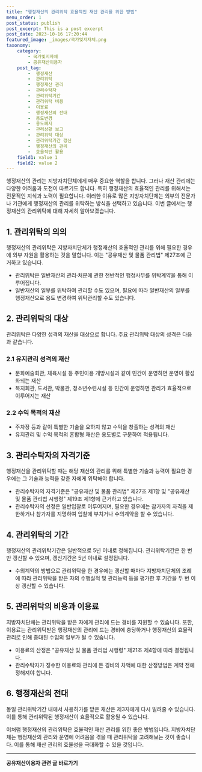 ```yaml
---
title: "행정재산의 관리위탁 효율적인 재산 관리를 위한 방법"
menu_order: 1
post_status: publish
post_excerpt: This is a post excerpt
post_date: 2023-10-16 17:20:44
featured_image: _images/국가및지자체.png
taxonomy:
    category:
        - 국가및지자체
        - 공유재산이용자
    post_tag:
        -  행정재산
        -  관리위탁
        -  행정재산 관리
        -  관리수탁자
        -  관리위탁기간
        -  관리위탁 비용
        -  이용료
        -  행정재산의 전대
        -  용도변경
        -  용도폐지
        -  관리상황 보고
        -  관리위탁 대상
        -  관리위탁기간 갱신
        -  행정재산의 관리
        -  효율적인 활용
    field1: value 1
    field2: value 2
---
```



행정재산의 관리는 지방자치단체에게 매우 중요한 역할을 합니다. 그러나 재산 관리에는 다양한 어려움과 도전이 따르기도 합니다. 특히 행정재산의 효율적인 관리를 위해서는 전문적인 지식과 노력이 필요합니다. 이러한 이유로 많은 지방자치단체는 외부의 전문가나 기관에게 행정재산의 관리를 위탁하는 방식을 선택하고 있습니다. 이번 글에서는 행정재산의 관리위탁에 대해 자세히 알아보겠습니다.

## 1. 관리위탁의 의의

행정재산의 관리위탁은 지방자치단체가 행정재산의 효율적인 관리를 위해 필요한 경우에 외부 자원을 활용하는 것을 말합니다. 이는 "공유재산 및 물품 관리법" 제27조에 근거하고 있습니다.

- 관리위탁은 일반재산의 관리·처분에 관한 전반적인 행정사무를 위탁계약을 통해 이루어집니다.
- 일반재산의 일부를 위탁하여 관리할 수도 있으며, 필요에 따라 일반재산의 일부를 행정재산으로 용도 변경하여 위탁관리할 수도 있습니다.

## 2. 관리위탁의 대상

관리위탁은 다양한 성격의 재산을 대상으로 합니다. 주요 관리위탁 대상의 성격은 다음과 같습니다.

### 2.1 유지관리 성격의 재산

- 문화예술회관, 체육시설 등 주민이용 개방시설과 같이 민간이 운영하면 운영이 활성화되는 재산
- 복지회관, 도서관, 박물관, 청소년수련시설 등 민간이 운영하면 관리가 효율적으로 이루어지는 재산

### 2.2 수익 목적의 재산

- 주차장 등과 같이 특별한 기술을 요하지 않고 수익을 창출하는 성격의 재산
- 유지관리 및 수익 목적의 혼합형 재산은 용도별로 구분하여 적용됩니다.

## 3. 관리수탁자의 자격기준

행정재산을 관리위탁할 때는 해당 재산의 관리를 위해 특별한 기술과 능력이 필요한 경우에는 그 기술과 능력을 갖춘 자에게 위탁해야 합니다.

- 관리수탁자의 자격기준은 "공유재산 및 물품 관리법" 제27조 제1항 및 "공유재산 및 물품 관리법 시행령" 제19조 제1항에 근거하고 있습니다.
- 관리수탁자의 선정은 일반입찰로 이루어지며, 필요한 경우에는 참가자의 자격을 제한하거나 참가자를 지명하여 입찰에 부치거나 수의계약을 할 수 있습니다.

## 4. 관리위탁의 기간

행정재산의 관리위탁기간은 일반적으로 5년 이내로 정해집니다. 관리위탁기간은 한 번만 갱신할 수 있으며, 갱신기간은 5년 이내로 설정됩니다.

- 수의계약의 방법으로 관리위탁을 한 경우에는 갱신할 때마다 지방자치단체의 조례에 따라 관리위탁을 받은 자의 수행실적 및 관리능력 등을 평가한 후 기간을 두 번 이상 갱신할 수 있습니다.

## 5. 관리위탁의 비용과 이용료

지방자치단체는 관리위탁을 받은 자에게 관리에 드는 경비를 지원할 수 있습니다. 또한, 이용료는 관리위탁받은 행정재산의 관리에 드는 경비에 충당하거나 행정재산의 효율적 관리로 인해 증대된 수입의 일부가 될 수 있습니다.

- 이용료의 산정은 "공유재산 및 물품 관리법 시행령" 제21조 제4항에 따라 결정됩니다.
- 관리수탁자가 징수한 이용료와 관리에 든 경비의 차액에 대한 산정방법은 계약 전에 정해져야 합니다.

## 6. 행정재산의 전대

동일 관리위탁기간 내에서 사용허가를 받은 재산은 제3자에게 다시 빌려줄 수 있습니다. 이를 통해 관리위탁된 행정재산이 효율적으로 활용될 수 있습니다.

이처럼 행정재산의 관리위탁은 효율적인 재산 관리를 위한 좋은 방법입니다. 지방자치단체는 행정재산의 관리와 운영에 어려움을 겪을 때 관리위탁을 고려해보는 것이 좋습니다. 이를 통해 재산 관리의 효율성을 극대화할 수 있을 것입니다.


<!-- wp:separator -->
<hr class="wp-block-separator has-alpha-channel-opacity"/>
<!-- /wp:separator -->

<!-- wp:group {"backgroundColor":"base","layout":{"type":"constrained"}} -->
<div class="wp-block-group has-base-background-color has-background"><!-- wp:paragraph {"align":"center","fontSize":"large"} -->
<p class="has-text-align-center has-large-font-size"><strong>공유재산이용자 관련 글 바로가기</strong></p>
<!-- /wp:paragraph -->


<!-- wp:latest-posts
{"categories":[{"id":1570,"count":19,"description":"","link":"https://uknowlaw.com/category/%ea%b3%b5%ec%9c%a0%ec%9e%ac%ec%82%b0%ec%9d%b4%ec%9a%a9%ec%9e%90/","name":"공유재산이용자","slug":"공유재산이용자","taxonomy":"category","parent":0,"meta":[],"_links":{"self":[{"href":"https://uknowlaw.com/wp-json/wp/v2/categories/1570"}],"collection":[{"href":"https://uknowlaw.com/wp-json/wp/v2/categories"}],"about":[{"href":"https://uknowlaw.com/wp-json/wp/v2/taxonomies/category"}],"wp:post_type":[{"href":"https://uknowlaw.com/wp-json/wp/v2/posts?categories=1570"}],"curies":[{"name":"wp","href":"https://api.w.org/{rel}","templated":true}]}}],"postsToShow":100,"excerptLength":28,"postLayout":"grid","columns":2,"featuredImageAlign":"left","featuredImageSizeSlug":"large","fontSize":"medium"} /--></div>
<!-- /wp:group -->